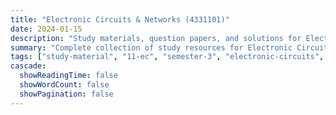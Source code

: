 ```yaml
---
title: "Electronic Circuits & Networks (4331101)"
date: 2024-01-15
description: "Study materials, question papers, and solutions for Electronic Circuits & Networks (4331101) - Electronics & Communication Engineering, Semester 3"
summary: "Complete collection of study resources for Electronic Circuits & Networks including syllabus, question papers from 2022-2025, and detailed solutions"
tags: ["study-material", "11-ec", "semester-3", "electronic-circuits", "networks", "4331101"]
cascade:
  showReadingTime: false
  showWordCount: false
  showPagination: false
---
```

